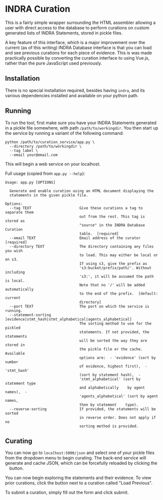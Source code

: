 # INDRA Curation

This is a fairly simple wrapper surrounding the HTML assembler allowing a user
with direct access to the database to perform curations on custom generated
lists of INDRA Statements, stored in pickle files.

A key feature of this interface, which is a major improvement over the
current (as of this writing) INDRA Database interface is that you can load
and see previous curations for each piece of evidence. This is was made
practically possible by converting the curation interface to using Vue.js,
rather than the pure JavaScript used previously.


## Installation

There is no special installation required, besides having `indra`,
and its various dependencies installed and available on your python path.


## Running

To run the tool, first make sure you have your INDRA Statements generated in a
pickle file somewhere, with path `/path/to/workingdir`. You then start up
the service by running a variant of the following command:

```shell
python /path/to/curation_service/app.py \
  --directory /path/to/workingdir \
  --tag label \
  --email your@email.com
```

This will begin a web service on your localhost.

Full usage (copied from `app.py --help`):

```
Usage: app.py [OPTIONS]

  Generate and enable curation using an HTML document displaying the
  statements in the given pickle file.

Options:
  --tag TEXT                      Give these curations a tag to separate them
                                  out from the rest. This tag is stored as
                                  "source" in the INDRA Database Curation
                                  table.  [required]
  --email TEXT                    Email address of the curator  [required]
  --directory TEXT                The directory containing any files you wish
                                  to load. This may either be local or on s3.
                                  If using s3, give the prefix as
                                  's3:bucket/prefix/path/'. Without including
                                  's3:', it will be assumed the path is local.
                                  Note that no '/' will be added automatically
                                  to the end of the prefix.  [default: current 
                                  directory]
  --port TEXT                     The port on which the service is running.
  --statement-sorting [evidence|stmt_hash|stmt_alphabetical|agents_alphabetical]
                                  The sorting method to use for the pickled
                                  statements. If not provided, the statements
                                  will be sorted the way they are stored in
                                  the pickle file or the cache. Available
                                  options are:  - 'evidence' (sort by number
                                  of evidence, highest first),  - 'stmt_hash'
                                  (sort by statement hash),  -
                                  'stmt_alphabetical' (sort by statement type
                                  and alphabetically    by agent names),  -
                                  'agents_alphabetical' (sort by agent names,
                                  then by statement    type).
  --reverse-sorting               If provided, the statements will be sorted
                                  in reverse order. Does not apply if no
                                  sorting method is provided.

```

## Curating

You can now go to `localhost:5000/json` and select one of your pickle files
from the dropdown menu to begin curating. The back-end service will generate
and cache JSON, which can be forcefully reloaded by clicking the
<img src="https://bigmech.s3.amazonaws.com/indra-db/reload.png" width=10 height=10> button.

You can now begin exploring the statements and their evidence. To view prior
curations, click the button next to a curation called "Load Previous".

To submit a curation, simply fill out the form and click submit.

